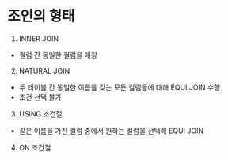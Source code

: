 # 조인의 형태
1. INNER JOIN
- 컬럼 간 동일한 컬럼을 매칭
2. NATURAL JOIN
- 두 테이블 간 동일한 이름을 갖는 모든 컬럼들에 대해 EQUI JOIN 수행
- 조건 선택 불가
3. USING 조건절
- 같은 이름을 가진 컬럼 중에서 원하는 컬럼을 선택해 EQUI JOIN
4. ON 조건절
